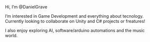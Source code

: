 Hi, I’m @DanielGrave

I’m interested in Game Development and everything about tecnology. Currently looking to collaborate on Unity and C# projects or freatures!

I also enjoy exploring AI, software/arduino automations and the music world.
